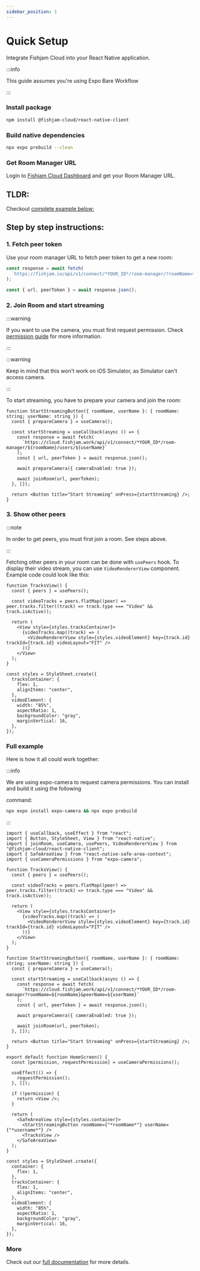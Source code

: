```yaml
---
sidebar_position: 1
---
```


# Quick Setup

Integrate Fishjam Cloud into your React Native application.

:::info

This guide assumes you're using Expo Bare Workflow

:::

### Install package

```bash npm2yarn
npm install @fishjam-cloud/react-native-client
```

### Build native dependencies

```bash
npx expo prebuild --clean
```

### Get Room Manager URL

Login to [Fishjam Cloud Dashboard](https://fishjam.io/app) and get your Room Manager URL.

## TLDR:

Checkout [complete example below:](#full-example)

## Step by step instructions:

### 1. Fetch peer token

Use your room manager URL to fetch peer token to get a new room:

```ts
const response = await fetch(
  `https://fishjam.io/api/v1/connect/*YOUR_ID*/room-manager/?roomName=*roomName*&peerName=*username*`
);

const { url, peerToken } = await response.json();
```

### 2. Join Room and start streaming

:::warning

If you want to use the camera, you must first request permission. Check
[permission guide](./react-native/installation#step-2-configure-app-permissions) for more information.

:::

:::warning

Keep in mind that this won't work on iOS Simulator, as Simulator can't access camera.

:::

To start streaming, you have to prepare your camera and join the room:

```tsx
function StartStreamingButton({ roomName, userName }: { roomName: string; userName: string }) {
  const { prepareCamera } = useCamera();

  const startStreaming = useCallback(async () => {
    const response = await fetch(
      `https://cloud.fishjam.work/api/v1/connect/*YOUR_ID*/room-manager/${roomName}/users/${userName}`
    );
    const { url, peerToken } = await response.json();

    await prepareCamera({ cameraEnabled: true });

    await joinRoom(url, peerToken);
  }, []);

  return <Button title="Start Streaming" onPress={startStreaming} />;
}
```

### 3. Show other peers

:::note

In order to get peers, you must first join a room. See steps above.

:::

Fetching other peers in your room can be done with `usePeers` hook. To display their video stream, you can use
`VideoRendererView` component. Example code could look like this:

```tsx
function TracksView() {
  const { peers } = usePeers();

  const videoTracks = peers.flatMap((peer) => peer.tracks.filter((track) => track.type === "Video" && track.isActive));

  return (
    <View style={styles.tracksContainer}>
      {videoTracks.map((track) => (
        <VideoRendererView style={styles.videoElement} key={track.id} trackId={track.id} videoLayout="FIT" />
      ))}
    </View>
  );
}

const styles = StyleSheet.create({
  tracksContainer: {
    flex: 1,
    alignItems: "center",
  },
  videoElement: {
    width: "85%",
    aspectRatio: 1,
    backgroundColor: "gray",
    marginVertical: 16,
  },
});
```

### Full example

Here is how it all could work together:

:::info

We are using expo-camera to request camera permissions. You can install and build it using the following

command:

```bash
npx expo install expo-camera && npx expo prebuild
```

:::

```tsx
import { useCallback, useEffect } from "react";
import { Button, StyleSheet, View } from "react-native";
import { joinRoom, useCamera, usePeers, VideoRendererView } from "@fishjam-cloud/react-native-client";
import { SafeAreaView } from "react-native-safe-area-context";
import { useCameraPermissions } from "expo-camera";

function TracksView() {
  const { peers } = usePeers();

  const videoTracks = peers.flatMap((peer) => peer.tracks.filter((track) => track.type === "Video" && track.isActive));

  return (
    <View style={styles.tracksContainer}>
      {videoTracks.map((track) => (
        <VideoRendererView style={styles.videoElement} key={track.id} trackId={track.id} videoLayout="FIT" />
      ))}
    </View>
  );
}

function StartStreamingButton({ roomName, userName }: { roomName: string; userName: string }) {
  const { prepareCamera } = useCamera();

  const startStreaming = useCallback(async () => {
    const response = await fetch(
      `https://cloud.fishjam.work/api/v1/connect/*YOUR_ID*/room-manager?roomName=${roomName}&peerName=${userName}`
    );
    const { url, peerToken } = await response.json();

    await prepareCamera({ cameraEnabled: true });

    await joinRoom(url, peerToken);
  }, []);

  return <Button title="Start Streaming" onPress={startStreaming} />;
}

export default function HomeScreen() {
  const [permission, requestPermission] = useCameraPermissions();

  useEffect(() => {
    requestPermission();
  }, []);

  if (!permission) {
    return <View />;
  }

  return (
    <SafeAreaView style={styles.container}>
      <StartStreamingButton roomName={"*roomName*"} userName={"*username*"} />
      <TracksView />
    </SafeAreaView>
  );
}

const styles = StyleSheet.create({
  container: {
    flex: 1,
  },
  tracksContainer: {
    flex: 1,
    alignItems: "center",
  },
  videoElement: {
    width: "85%",
    aspectRatio: 1,
    backgroundColor: "gray",
    marginVertical: 16,
  },
});
```

### More

Check out our [full documentation](/guide/category/react-native-integration) for more details.
